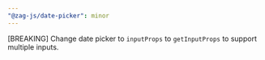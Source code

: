 ```yaml
---
"@zag-js/date-picker": minor
---
```


[BREAKING] Change date picker to `inputProps` to `getInputProps` to support multiple inputs.

